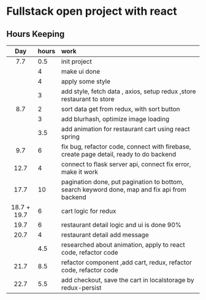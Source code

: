 # Fullstack open project with react

## Hours Keeping
| Day | hours | work |
|:----:|:-----|:-----|
|7.7| 0.5 | init project |
|| 4 | make ui done |
|| 4 | apply some style |
|| 3 | add style, fetch data , axios, setup redux ,store restaurant to store  |
|8.7| 2 | sort data get from redux, with sort button|
|| 3 | add blurhash, optimize image loading|
|| 3.5 | add animation for restaurant cart using react spring|
|9.7| 6 | fix bug, refactor code, connect with firebase, create page detail, ready to do backend|
|12.7|4| connect to flask server api, connect fix error,  make it work
|17.7|10| pagination done, put pagination to bottom, search keyword done, map and fix api from backend
|18.7 + 19.7 |6| cart logic for redux
|19.7 |6| restaurant detail logic and ui is done 90%
|20.7 |4| restaurant detail add message
| |4.5| researched about animation, apply to react code, refactor code
|21.7 |8.5| refactor component ,add cart, redux, refactor code, refactor code
|22.7 |5.5| add checkout, save the cart in localstorage by redux-persist 